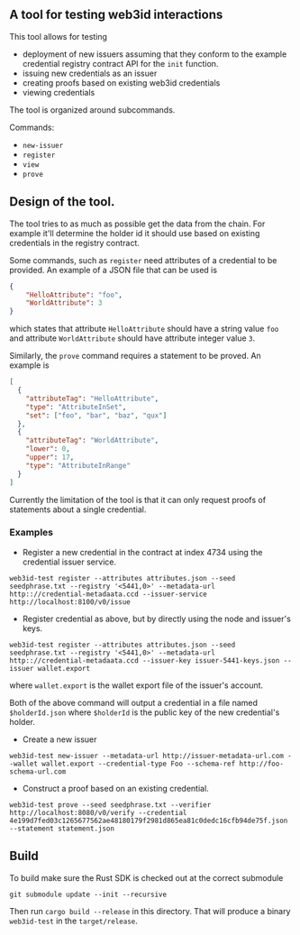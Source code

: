 ## A tool for testing web3id interactions

This tool allows for testing
- deployment of new issuers assuming that they conform to the example credential
  registry contract API for the `init` function.
- issuing new credentials as an issuer
- creating proofs based on existing web3id credentials
- viewing credentials

The tool is organized around subcommands.

Commands:
  - `new-issuer`
  - `register`
  - `view`
  - `prove`

## Design of the tool.

The tool tries to as much as possible get the data from the chain. For example
it'll determine the holder id it should use based on existing credentials in the
registry contract.

Some commands, such as `register` need attributes of a credential to be provided.
An example of a JSON file that can be used is
```json
{
    "HelloAttribute": "foo",
    "WorldAttribute": 3
}
```

which states that attribute `HelloAttribute` should have a string value `foo` and attribute `WorldAttribute`
should have attribute integer value `3`.

Similarly, the `prove` command requires a statement to be proved. An example is
```json
[
  {
    "attributeTag": "HelloAttribute",
    "type": "AttributeInSet",
    "set": ["foo", "bar", "baz", "qux"]
  },
  {
    "attributeTag": "WorldAttribute",
    "lower": 0,
    "upper": 17,
    "type": "AttributeInRange"
  }
]
```

Currently the limitation of the tool is that it can only request proofs of statements about a single
credential.


### Examples

- Register a new credential in the contract at index 4734 using the credential
issuer service.

```
web3id-test register --attributes attributes.json --seed seedphrase.txt --registry '<5441,0>' --metadata-url http:://credential-metadaata.ccd --issuer-service http://localhost:8100/v0/issue
```

- Register credential as above, but by directly using the node and issuer's keys.

```
web3id-test register --attributes attributes.json --seed seedphrase.txt --registry '<5441,0>' --metadata-url http:://credential-metadaata.ccd --issuer-key issuer-5441-keys.json --issuer wallet.export
```
where `wallet.export` is the wallet export file of the issuer's account.

Both of the above command will output a credential in a file named
`$holderId.json` where `$holderId` is the public key of the new credential's
holder.

- Create a new issuer

```
web3id-test new-issuer --metadata-url http://issuer-metadata-url.com --wallet wallet.export --credential-type Foo --schema-ref http://foo-schema-url.com
```

- Construct a proof based on an existing credential.

```
web3id-test prove --seed seedphrase.txt --verifier http://localhost:8080/v0/verify --credential 4e199d7fed03c1265677562ae48180179f2981d865ea81c0dedc16cfb94de75f.json --statement statement.json
```

## Build

To build make sure the Rust SDK is checked out at the correct submodule

```
git submodule update --init --recursive
```

Then run `cargo build --release` in this directory. That will produce a binary `web3id-test` in the `target/release`.
